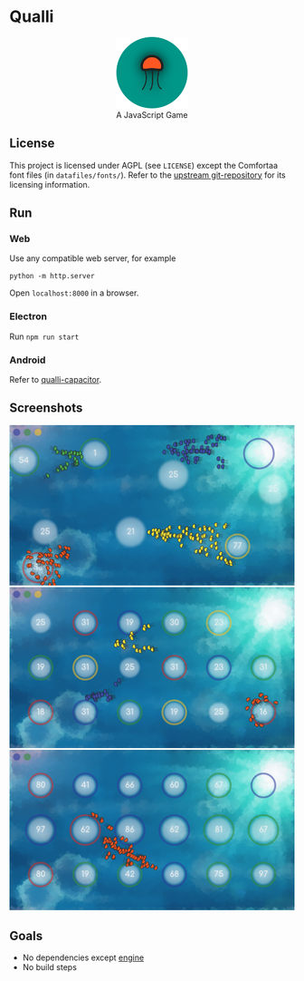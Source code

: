 # Qualli

<p align="center">
<img src="datafiles/logo.svg" width="25%">
<br>
A JavaScript Game
</p>

## License

This project is licensed under AGPL (see `LICENSE`) except the Comfortaa font
files (in `datafiles/fonts/`). Refer to the
[upstream git-repository](https://github.com/googlefonts/comfortaa/)
for its licensing information.

## Run

### Web

Use any compatible web server, for example

    python -m http.server

Open `localhost:8000` in a browser.

### Electron

Run `npm run start`


### Android

Refer to [qualli-capacitor](https://github.com/niklassc-xyz/qualli-capacitor).

## Screenshots

![Screenshot1](screenshots/1.png)
![Screenshot1](screenshots/2.png)
![Screenshot1](screenshots/3.png)

## Goals

* No dependencies except [engine](https://github.com/niklassc-xyz/parapluie)
* No build steps
